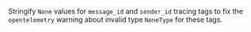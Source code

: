 Stringify `None` values for `message_id` and `sender_id` tracing tags to fix the
`opentelemetry` warning about invalid type `NoneType` for these tags.

